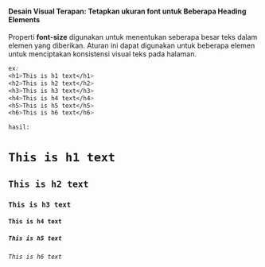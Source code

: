 #### Desain Visual Terapan: Tetapkan ukuran font untuk Beberapa Heading Elements

Properti **font-size** digunakan untuk menentukan seberapa besar teks dalam elemen yang diberikan. Aturan ini dapat digunakan untuk beberapa elemen untuk menciptakan konsistensi visual teks pada halaman.

```css
ex:
<h1>This is h1 text</h1>
<h2>This is h2 text</h2>
<h3>This is h3 text</h3>
<h4>This is h4 text</h4>
<h5>This is h5 text</h5>
<h6>This is h6 text</h6>
```

`hasil:`

# `This is h1 text`

## `This is h2 text`

### `This is h3 text`

#### `This is h4 text`

##### `This is h5 text`

###### `This is h6 text`



